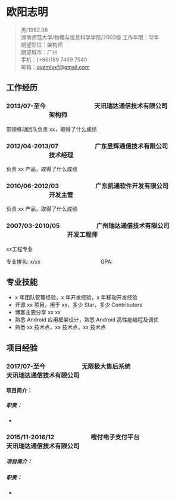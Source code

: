 # 欧阳志明

> 男/1982.06     
> 湖南师范大学/物理与信息科学学院/2003级
> 工作年限：12年      
> 期望职位：架构师      
> 期望城市：广州    
> 手机：(+86)189 7469 7540   
> 邮箱：oyzmlvxf@gmail.com  


## 工作经历

### 2013/07-至今　　　　　　　　天讯瑞达通信技术有限公司	　　　　　　　架构师

带领移动团队负责 xx，取得了什么成绩

### 2012/04-2013/07　　　　　　广东昱辉通信技术有限公司	　　　　　　　技术经理

负责 xx 产品，取得了什么成绩

### 2010/06-2012/03　　　　　　广东凯通软件开发有限公司	　　　　　　　开发主管

负责 xx 产品，取得了什么成绩

### 2007/03-2010/05　　　　　　广州瑞达通信技术有限公司	　　　　　　　　　　开发工程师

xx工程专业

专业排名: x/xx 　　　　　　　　　　　 GPA: 


## 专业技能


* x 年团队管理经验，x 年开发经验，x 年移动开发经验
* 开源 xx 项目，用于 xx，多少 Star，多少 Contributors
* 博客主要分享 xx xx
* 熟悉 Android 应用框架设计，熟悉 Android 高性能编程及调优
* 熟悉 xx 技术点，xx 技术点，xx 技术点


## 项目经验

### 2017/07-至今　　　　　　无限极大售后系统　　　　　　　　　　 天讯瑞达通信技术有限公司

#### 项目简介：



##### 职责：

* 

### 2015/11-2016/12　　　　　　嗖付电子支付平台　　　　　　　　　　 天讯瑞达通信技术有限公司

##### 项目简介：



##### 职责：

* 



